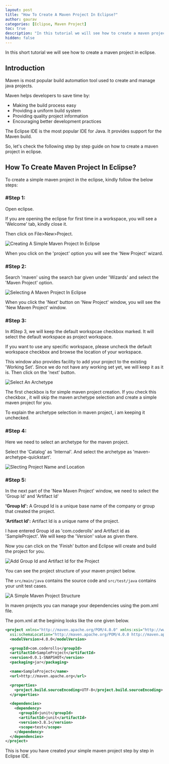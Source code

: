 ```yaml
---
layout: post
title: "How To Create A Maven Project In Eclipse?"
author: gaurav
categories: [Eclipse, Maven Project]
toc: true
description: "In this tutorial we will see how to create a maven project in eclipse."
hidden: false
---
```


In this short tutorial we will see how to create a maven project in eclipse.

## Introduction

Maven is most popular build automation tool used to create and manage java projects.

Maven helps developers to save time by:

- Making the build process easy
- Providing a uniform build system
- Providing quality project information
- Encouraging better development practices

The Eclipse IDE is the most popular IDE for Java. It provides support for the Maven build.

So, let's check the following step by step guide on how to create a maven project in eclipse.

## How To Create Maven Project In Eclipse?

To create a simple maven project in the eclipse, kindly follow the below steps:

### #Step 1:

Open eclipse.

If you are opening the eclipse for first time in a workspace, you will see a 'Welcome' tab, kindly close it.

Then click on File>New>Project.

![Creating A Simple Maven Project In Eclipse](/assets/images/2022-08-06-eclipse-maven-project/001-maven-project.png)

When you click on the 'project' option you will see the 'New Project' wizard.

### #Step 2:

Search 'maven' using the search bar given under 'Wizards' and select the 'Maven Project' option.

![Selecting A Maven Project In Eclipse](/assets/images/2022-08-06-eclipse-maven-project/002-maven-project.png)

When you click the 'Next' button on 'New Project' window, you will see the 'New Maven Project' window.

### #Step 3:

In #Step 3, we will keep the default workspcae checkbox marked. It will select the default workspace as project workspace.

If you want to use any specific workspace, please uncheck the default workspace checkbox and browse the location of your workspace.

This window also provides facility to add your project to the existing 'Working Set'. Since we do not have any working set yet, we will keep it as it is. Then click on the 'next' button.

![Select An Archetype](/assets/images/2022-08-06-eclipse-maven-project/003-maven-project.png)

The first checkbox is for simple maven project creation. If you check this checkbox , it will skip the maven archetype selection and create a simple maven project for you.

To explain the archetype selection in maven project, i am keeping it unchecked.

### #Step 4:

Here we need to select an archetype for the maven project.

Select the 'Catalog' as 'Internal'. And select the archetype as 'maven-archetype-quickstart'.

![Slecting Project Name and Location](/assets/images/2022-08-06-eclipse-maven-project/004-maven-project.png)

### #Step 5:

In the next part of the 'New Maven Project' window, we need to select the 'Group Id' and 'Artifact Id'



**'Group Id':** A Groupd Id is a unique base name of the company or group that created the project.

**'Artifact Id':** Artifact Id is a unique name of the project.



I have entered Group id as 'com.coderolls' and Artifact id as 'SampleProject'. We will keep the 'Version' value as given there.

Now you can click on the 'Finish' button and Eclipse will create and build the project for you.

![Add Group Id and Artifact Id for the Project](/assets/images/2022-08-06-eclipse-maven-project/005-maven-project.png)

You can see the project structure of your maven project below.

The `src/main/java` contains the source code and `src/test/java` contains your unit test cases.

![A Simple Maven Project Structure](/assets/images/2022-08-06-eclipse-maven-project/006-maven-project.png)

In maven projects you can manage your dependencies using the pom.xml file.

The pom.xml at the begining looks like the one given below.

```xml
<project xmlns="http://maven.apache.org/POM/4.0.0" xmlns:xsi="http://www.w3.org/2001/XMLSchema-instance"
  xsi:schemaLocation="http://maven.apache.org/POM/4.0.0 http://maven.apache.org/xsd/maven-4.0.0.xsd">
  <modelVersion>4.0.0</modelVersion>

  <groupId>com.coderolls</groupId>
  <artifactId>SampleProject</artifactId>
  <version>0.0.1-SNAPSHOT</version>
  <packaging>jar</packaging>

  <name>SampleProject</name>
  <url>http://maven.apache.org</url>

  <properties>
    <project.build.sourceEncoding>UTF-8</project.build.sourceEncoding>
  </properties>

  <dependencies>
    <dependency>
      <groupId>junit</groupId>
      <artifactId>junit</artifactId>
      <version>3.8.1</version>
      <scope>test</scope>
    </dependency>
  </dependencies>
</project>
```



This is how you have created your simple maven project step by step in Eclipse IDE.